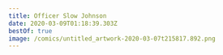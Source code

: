 ```yaml
---
title: Officer Slow Johnson
date: 2020-03-09T01:18:39.303Z
bestOf: true
image: /comics/untitled_artwork-2020-03-07t215817.892.png
---
```

